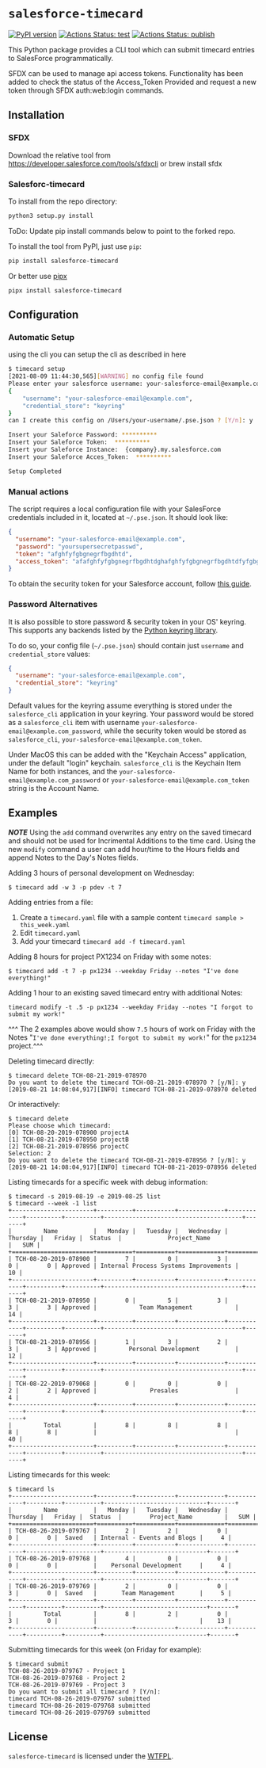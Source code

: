 # `salesforce-timecard`

[![PyPI version](https://badge.fury.io/py/salesforce-timecard.svg)](https://badge.fury.io/py/salesforce-timecard)
[![Actions Status: test](https://github.com/giuliocalzolari/salesforce-timecard/actions/workflows/test.yml/badge.svg)](https://github.com/giuliocalzolari/salesforce-timecard/actions?query=workflow%3A"Python%20testing")
[![Actions Status: publish](https://github.com/giuliocalzolari/salesforce-timecard/actions/workflows/publish.yml/badge.svg)](https://github.com/giuliocalzolari/salesforce-timecard/actions?query=workflow%3A"Publish%20PyPi")


This Python package provides a CLI tool which can submit timecard entries to SalesForce programmatically.

SFDX can be used to manage api access tokens.  Functionality has been added to check the status of the Access_Token Provided and request a new token through SFDX auth:web:login commands.

## Installation
### SFDX
Download the relative tool from https://developer.salesforce.com/tools/sfdxcli
or
brew install sfdx

### Salesforc-timecard

To install from the repo directory:

```bash
python3 setup.py install 
```

ToDo: Update pip install commands below to point to the forked repo.

To install the tool from PyPI, just use `pip`:

```bash
pip install salesforce-timecard
```

Or better use [pipx](https://github.com/pipxproject/pipx)

```
pipx install salesforce-timecard
```

## Configuration

### Automatic Setup

using the cli you can setup the cli as described in here

```bash
$ timecard setup
[2021-08-09 11:44:30,565][WARNING] no config file found
Please enter your salesforce username: your-salesforce-email@example.com
{
    "username": "your-salesforce-email@example.com",
    "credential_store": "keyring"
}
can I create this config on /Users/your-username/.pse.json ? [Y/n]: y

Insert your Saleforce Password: **********
Insert your Saleforce Token:  **********
Insert your Saleforce Instance:  {company}.my.salesforce.com
Insert your Saleforce Acces_Token:  **********

Setup Completed
```

### Manual actions


The script requires a local configuration file with your SalesForce credentials
included in it, located at `~/.pse.json`. It should look like:

```json
{
  "username": "your-salesforce-email@example.com",
  "password": "yoursupersecretpasswd",
  "token": "afghfyfgbgnegrfbgdhtd",
  "access_token": "afafghfyfgbgnegrfbgdhtdghafghfyfgbgnegrfbgdhtdfyfgbgneafghfyfgbgnegrfbgdhtdgrfbgdhtd"
}
```


To obtain the security token for your Salesforce account, follow
[this guide](https://onlinehelp.coveo.com/en/ces/7.0/administrator/getting_the_security_token_for_your_salesforce_account.htm).

### Password Alternatives

It is also possible to store password & security token in your OS' keyring. This supports any backends listed by the [Python keyring library](https://pypi.org/project/keyring).

To do so, your config file (`~/.pse.json`) should contain just `username` and `credential_store` values:
```json
{
  "username": "your-salesforce-email@example.com",
  "credential_store": "keyring"
}
```

Default values for the keyring assume everything is stored under the `salesforce_cli` application in your keyring. Your password would be stored as a `salesforce_cli` item with username `your-salesforce-email@example.com_password`, while the security token would be stored as `salesforce_cli`, `your-salesforce-email@example.com_token`.

Under MacOS this can be added with the "Keychain Access" application, under the default "login" keychain. `salesforce_cli` is the Keychain Item Name for both instances, and the `your-salesforce-email@example.com_password` or `your-salesforce-email@example.com_token` string is the Account Name.


## Examples
***NOTE***
Using the `add` command overwrites any entry on the saved timecard and should not be used for Incrimental Additions to the time card.  Using the new `modify` command a user can add hour/time to the Hours fields and append Notes to the Day's Notes fields.


Adding 3 hours of personal development on Wednesday:

```
$ timecard add -w 3 -p pdev -t 7
```

Adding entries from a file:
1. Create a `timecard.yaml` file with a sample content `timecard sample > this_week.yaml`
2. Edit `timecard.yaml`
3. Add your timecard `timecard add -f timecard.yaml`

Adding 8 hours for project PX1234 on Friday with some notes:

```
$ timecard add -t 7 -p px1234 --weekday Friday --notes "I've done everything!"
```

Adding 1 hour to an existing saved timecard entry with additional Notes:

```
timecard modify -t .5 -p px1234 --weekday Friday --notes "I forgot to submit my work!"
```

^^^ The 2 examples above would show `7.5` hours of work on Friday with the Notes "`I've done everything!;I forgot to submit my work!`" for the `px1234` project.^^^

Deleting timecard directly:

```
$ timecard delete TCH-08-21-2019-078970
Do you want to delete the timecard TCH-08-21-2019-078970 ? [y/N]: y
[2019-08-21 14:08:04,917][INFO] timecard TCH-08-21-2019-078970 deleted
```

Or interactively:

```
$ timecard delete
Please choose which timecard:
[0] TCH-08-20-2019-078900 projectA
[1] TCH-08-21-2019-078950 projectB
[2] TCH-08-21-2019-078956 projectC
Selection: 2
Do you want to delete the timecard TCH-08-21-2019-078956 ? [y/N]: y
[2019-08-21 14:08:04,917][INFO] timecard TCH-08-21-2019-078956 deleted
```

Listing timecards for a specific week with debug information:

```
$ timecard -s 2019-08-19 -e 2019-08-25 list
$ timecard --week -1 list
+-----------------------+----------+-----------+-------------+------------+----------+----------+---------------------------------------+-------+
|         Name          |   Monday |   Tuesday |   Wednesday |   Thursday |   Friday |  Status  |             Project_Name              |   SUM |
+=======================+==========+===========+=============+============+==========+==========+=======================================+=======+
| TCH-08-20-2019-078900 |        7 |         0 |           3 |          0 |        0 | Approved | Internal Process Systems Improvements |    10 |
+-----------------------+----------+-----------+-------------+------------+----------+----------+---------------------------------------+-------+
| TCH-08-21-2019-078950 |        0 |         5 |           3 |          3 |        3 | Approved |            Team Management            |    14 |
+-----------------------+----------+-----------+-------------+------------+----------+----------+---------------------------------------+-------+
| TCH-08-21-2019-078956 |        1 |         3 |           2 |          3 |        3 | Approved |         Personal Development          |    12 |
+-----------------------+----------+-----------+-------------+------------+----------+----------+---------------------------------------+-------+
| TCH-08-22-2019-079068 |        0 |         0 |           0 |          2 |        2 | Approved |               Presales                |     4 |
+-----------------------+----------+-----------+-------------+------------+----------+----------+---------------------------------------+-------+
|         Total         |        8 |         8 |           8 |          8 |        8 |          |                                       |    40 |
+-----------------------+----------+-----------+-------------+------------+----------+----------+---------------------------------------+-------+
```

Listing timecards for this week:

```
$ timecard ls
+-----------------------+----------+-----------+-------------+------------+----------+----------+-----------------------------+-------+
|         Name          |   Monday |   Tuesday |   Wednesday |   Thursday |   Friday |  Status  |        Project_Name         |   SUM |
+=======================+==========+===========+=============+============+==========+==========+=============================+=======+
| TCH-08-26-2019-079767 |        2 |         2 |           0 |          0 |        0 |  Saved   | Internal - Events and Blogs |     4 |
+-----------------------+----------+-----------+-------------+------------+----------+----------+-----------------------------+-------+
| TCH-08-26-2019-079768 |        4 |         0 |           0 |          0 |        0 |          |    Personal Development     |     4 |
+-----------------------+----------+-----------+-------------+------------+----------+----------+-----------------------------+-------+
| TCH-08-26-2019-079769 |        2 |         0 |           0 |          3 |        0 |  Saved   |       Team Management       |     5 |
+-----------------------+----------+-----------+-------------+------------+----------+----------+-----------------------------+-------+
|         Total         |        8 |         2 |           0 |          3 |        0 |          |                             |    13 |
+-----------------------+----------+-----------+-------------+------------+----------+----------+-----------------------------+-------+
```

Submitting timecards for this week (on Friday for example):

```
$ timecard submit
TCH-08-26-2019-079767 - Project 1
TCH-08-26-2019-079768 - Project 2
TCH-08-26-2019-079769 - Project 3
Do you want to submit all timecard ? [Y/n]:
timecard TCH-08-26-2019-079767 submitted
timecard TCH-08-26-2019-079768 submitted
timecard TCH-08-26-2019-079769 submitted
```

## License

`salesforce-timecard` is licensed under the [WTFPL](LICENSE).
